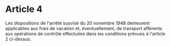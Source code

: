 # Article 4

Les dispositions de l'arrêté susvisé du 20 novembre 1948 demeurent applicables aux frais de vacation et, éventuellement, de transport afférents aux opérations de contrôle effectuées dans les conditions prévues à l'article 2 ci-dessus.
